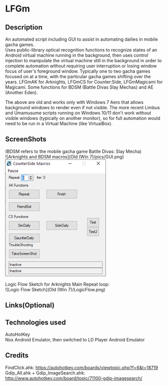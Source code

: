 # LFGm

## Description
An automated script including GUI to assist in automating dailies in mobile gacha games.  
Uses public-library optical recognition functions to recognize states of an Android virtual machine running in the background, then uses control injection to manipulate the virtual machine still in the background in order to complete automation without requiring user interruption or losing window focus of user's foreground window.
Typically one to two gacha games focused on at a time, with the particular gacha games shifting over the years.
LFGmAK for Arknights, LFGmCS for Counter:Side, LFGmMagicami for Magicami.  Some functions for BDSM (Battle Divas Slay Mechas) and AE (Another Eden).

The above are old and works only with Windows 7 Aero that allows background windows to render even if not visible.  The more recent Limbus and Umamusume scripts running on Windows 10/11 don't work without visible windows (typically on another monitor), so for full automation would need to be run in a Virtual Machine (like VirtualBox).

## ScreenShots
(BDSM refers to the mobile gacha game Battle Divas: Slay Mecha)  
![Arknights and BDSM macros](Old (Win 7)/pics/GUI.png)  
![Counter:Side macros](<Old (Win 7)/pics/GUI CS.png>)  
  
Logic Flow Sketch for Arknights Main Repeat loop:  
![Logic Flow Sketch](Old (Win 7)/LogicFlow.png)

## Links(Optional)

## Technologies used
AutoHotKey  
Nox Android Emulator, then switched to LD Player Android Emulator

## Credits
FindClick.ahk: https://autohotkey.com/boards/viewtopic.php?f=6&t=18719  
Gdip_All.ahk + Gdip_ImageSearch.ahk: http://www.autohotkey.com/board/topic/71100-gdip-imagesearch/
